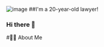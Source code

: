 ![image](https://user-images.githubusercontent.com/18011884/148945656-2c880a98-bb22-44dd-9137-effbc5bd015a.png)
##I'm a 20-year-old lawyer!
### Hi there 👋
#🙋‍♂️ About Me

<!--
**BazZziliuS/BazZziliuS** is a ✨ _special_ ✨ repository because its `README.md` (this file) appears on your GitHub profile.

Here are some ideas to get you started:

- 🔭 I’m currently working on ...
- 🌱 I’m currently learning ...
- 👯 I’m looking to collaborate on ...
- 🤔 I’m looking for help with ...
- 💬 Ask me about ...
- 📫 How to reach me: ...
- 😄 Pronouns: ...
- ⚡ Fun fact: ...
-->

